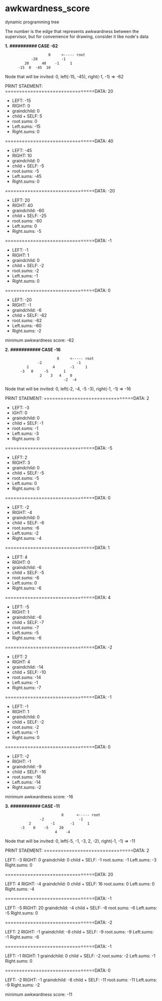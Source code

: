 # awkwardness_score
dynamic programming tree

The number is the edge that represents awkwardness between the supervisor, but for convenience for drawing, consider it like node's data


**1.**
**##########  CASE -62**

                        0     <----- root
                -20           -1
             20      40    -1     1
          -15  0  -45  10
  

Node that will be invited: 0, left(-15, -45), right(-1, -1) => -62
  
  
  
        
PRINT STAEMENT:        
================================DATA:  20 

- LEFT:  -15
- RIGHT:  0
- graindchild:  0
- child + SELF:  5
- root.sums:  0
- Left.sums:  -15
- Right.sums:  0

================================DATA:  40 

- LEFT:  -45
- RIGHT:  10
- graindchild:  0
- child + SELF:  -5
- root.sums:  -5
- Left.sums:  -45
- Right.sums:  0

================================DATA:  -20 

- LEFT:  20
- RIGHT:  40
- graindchild:  -60
- child + SELF:  -25
- root.sums:  -60
- Left.sums:  0
- Right.sums:  -5

================================DATA:  -1 

- LEFT:  -1
- RIGHT:  1
- graindchild:  0
- child + SELF:  -2
- root.sums:  -2
- Left.sums:  -1
- Right.sums:  0

================================DATA:  0

- LEFT:  -20
- RIGHT:  -1
- graindchild:  -6
- child + SELF:  -62
- root.sums:  -62
- Left.sums:  -60
- Right.sums:  -2


minimum awkwardness score:  -62




**2.**
**###########  CASE -16**

                            0     <----- root
                   -2                -1
              2           4       -1     1
           -3   0     -5       1
                    2    3   4    0
                               -2  -4
                      
                      
Node that will be invited: 0, left(-2, -4, -5 -3), right(-1, -1) => -16




PRINT STAEMENT:
================================DATA:  2 

- LEFT:  -3
- IGHT:  0
- graindchild:  0
- child + SELF:  -1
- root.sums:  -1
- Left.sums:  -3
- Right.sums:  0

================================DATA:  -5 

- LEFT:  2
- RIGHT:  3
- graindchild:  0
- child + SELF:  -5
- root.sums:  -5
- Left.sums:  0
- Right.sums:  0

================================DATA:  0 

- LEFT:  -2
- RIGHT:  -4
- graindchild:  0
- child + SELF:  -6
- root.sums:  -6
- Left.sums:  -2
- Right.sums:  -4

================================DATA:  1 

- LEFT:  4
- RIGHT:  0
- graindchild:  -6
- child + SELF:  -5
- root.sums:  -6
- Left.sums:  0
- Right.sums:  -6

================================DATA:  4 

- LEFT:  -5
- RIGHT:  1
- graindchild:  -6
- child + SELF:  -7
- root.sums:  -7
- Left.sums:  -5
- Right.sums:  -6

================================DATA:  -2

- LEFT:  2
- RIGHT:  4
- graindchild:  -14
- child + SELF:  -10
- root.sums:  -14
- Left.sums:  -1
- Right.sums:  -7

================================DATA:  -1 

- LEFT:  -1
- RIGHT:  1
- graindchild:  0
- child + SELF:  -2
- root.sums:  -2
- Left.sums:  -1
- Right.sums:  0

================================DATA:  0 

- LEFT:  -2
- RIGHT:  -1
- graindchild:  -9
- child + SELF:  -16
- root.sums:  -16
- Left.sums:  -14
- Right.sums:  -2


minimum awkwardness score:  -16





**3.** 
**###########  CASE -11**

                              0      <----- root
                    -2                -1
               2         -1       -1      1
           -3    0    -5     20
                           4    -4
               
Node that will be invited: 0, left(-5, -1, -3, 2, -2), right(-1, -1) => -11



PRINT STAEMENT:
================================DATA:  2

LEFT:  -3
RIGHT:  0
graindchild:  0
child + SELF:  -1
root.sums:  -1
Left.sums:  -3
Right.sums:  0

================================DATA:  20 

LEFT:  4
RIGHT:  -4
graindchild:  0
child + SELF:  16
root.sums:  0
Left.sums:  0
Right.sums:  -4

================================DATA:  -1 

LEFT:  -5
RIGHT:  20
graindchild:  -4
child + SELF:  -6
root.sums:  -6
Left.sums:  -5
Right.sums:  0

================================DATA:  -2 

LEFT:  2
RIGHT:  -1
graindchild:  -8
child + SELF:  -9
root.sums:  -9
Left.sums:  -1
Right.sums:  -6

================================DATA:  -1 

LEFT:  -1
RIGHT:  1
graindchild:  0
child + SELF:  -2
root.sums:  -2
Left.sums:  -1
Right.sums:  0

================================DATA:  0 

LEFT:  -2
RIGHT:  -1
graindchild:  -8
child + SELF:  -11
root.sums:  -11
Left.sums:  -9
Right.sums:  -2


minimum awkwardness score:  -11


